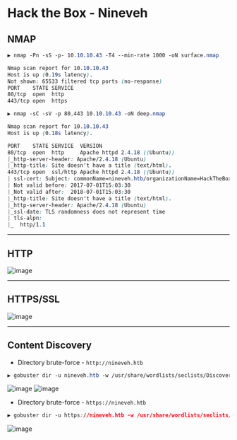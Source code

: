 # Hack the Box - Nineveh


## NMAP
```CSS
▶ nmap -Pn -sS -p- 10.10.10.43 -T4 --min-rate 1000 -oN surface.nmap

Nmap scan report for 10.10.10.43
Host is up (0.19s latency).
Not shown: 65533 filtered tcp ports (no-response)
PORT    STATE SERVICE
80/tcp  open  http
443/tcp open  https
```

```CSS
▶ nmap -sC -sV -p 80,443 10.10.10.43 -oN deep.nmap

Nmap scan report for 10.10.10.43
Host is up (0.18s latency).

PORT    STATE SERVICE  VERSION
80/tcp  open  http     Apache httpd 2.4.18 ((Ubuntu))
|_http-server-header: Apache/2.4.18 (Ubuntu)
|_http-title: Site doesn't have a title (text/html).
443/tcp open  ssl/http Apache httpd 2.4.18 ((Ubuntu))
| ssl-cert: Subject: commonName=nineveh.htb/organizationName=HackTheBox Ltd/stateOrProvinceName=Athens/countryName=GR
| Not valid before: 2017-07-01T15:03:30
|_Not valid after:  2018-07-01T15:03:30
|_http-title: Site doesn't have a title (text/html).
|_http-server-header: Apache/2.4.18 (Ubuntu)
|_ssl-date: TLS randomness does not represent time
| tls-alpn: 
|_  http/1.1
```

---

## HTTP
![image](https://user-images.githubusercontent.com/83878909/234479646-7b054e0f-a213-479e-9a80-3d63bdcbb1ef.png)

---

## HTTPS/SSL
![image](https://user-images.githubusercontent.com/83878909/234479727-ccec4c69-ee5a-4d14-b0ac-20744987d630.png)

---

## Content Discovery
  - Directory brute-force - `http://nineveh.htb`
```CSS
▶ gobuster dir -u nineveh.htb -w /usr/share/wordlists/seclists/Discovery/Web-Content/directory-list-2.3-medium.txt
```
![image](https://user-images.githubusercontent.com/83878909/234485858-a451bd36-d418-447e-924a-bdecc2cd8c61.png)
![image](https://user-images.githubusercontent.com/83878909/234485999-3f3e259c-2a1d-420a-ac1f-4a41b74b2480.png)

  - Directory brute-force - `https://nineveh.htb`
```CSS
▶ gobuster dir -u https://nineveh.htb -w /usr/share/wordlists/seclists/Discovery/Web-Content/directory-list-2.3-medium.txt -t 50 --no-tls-validation
```
![image](https://user-images.githubusercontent.com/83878909/234484978-13d104de-2e36-46c6-8f17-fbb217cf826e.png)

